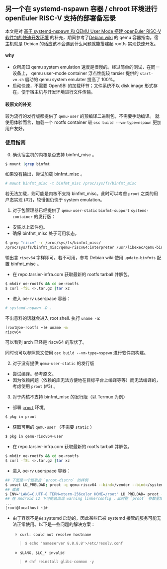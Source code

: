 ﻿## 另一个在 systemd-nspawn 容器 / chroot 环境进行 openEuler RISC-V 支持的部署备忘录
本文是对 [基于 systemd-nspawn 和 QEMU User Mode 搭建 openEuler RISC-V 软件包的快速开发环境](https://gitee.com/openeuler/RISC-V/blob/master/doc/tutorials/qemu-user-mode.md) 的补充，期间参考了[Debian wiki](https://wiki.debian.org/QemuUserEmulation) 的 qemu 容器指南。宿主机就是 Debian 的话应该不会遇到什么问题就能搭建起 rootfs 实现快速开发。
#### why
 - 众所周知 qemu system emulation 速度是很慢的。经过简单的测试，在同一设备上， qemu user-mode container 浮点性能较 tarsier 提供的 `start-vm.sh` 启动的 qemu system emulater 提高了 100%。
 - 启动快速，不需要 OpenSBI 的加载环节；文件系统不以 disk image 形式存在，便于宿主机与开发环境进行文件传输。
#### 较原文的补充
较为流行的发行版都提供了 `qemu-user` 的预编译二进制包，不需要手动编译。
就使用体验而言，加载一个 rootfs container 较 `osc build --vm-type=nspawn` 更加用户友好。

### 使用指南

 0. 确认宿主机的内核是否支持 binfmt_misc 。
```bash
$ mount |grep binfmt
```
如果没有输出，尝试加载 binfmt_misc 。
```bash
# mount binfmt_misc -t binfmt_misc /proc/sys/fs/binfmt_misc
```
若无法加载，则可能是内核不支持 binfmt_misc。此时可以考虑 `proot` 之类的用户态实现 (#2)，较慢但仍快于 system emulation。
 
 1. 对于包管理器已经提供了 `qemu-user-static` `binfmt-support` `systemd-container` 的发行版：
   - 安装以上软件包。
   - 确保 binfmt_misc 处于可用状态。
```bash
$ grep "riscv" -r /proc/sys/fs/binfmt_misc/
/proc/sys/fs/binfmt_misc/qemu-riscv64:interpreter /usr/libexec/qemu-binfmt/riscv64-binfmt-P
```
输出含 `riscv64` 字样即可。若不可用，参考 Debian wiki 使用 `update-binfmts` 配置 binfmt_misc 。
   - 在 repo.tarsier-infra.com 获取最新的 rootfs tarball 并解包。
```bash
$ mkdir oe-rootfs && cd oe-rootfs
$ curl -fSL <>.tar.gz |tar xz
```
   - 进入 oe-rv userspace 容器：
```bash
# systemd-nspawn -D .
```
不出意料的话就会进入 root shell. 执行 `uname -a`:
```bash
[root@oe-rootfs ~]# uname -m
riscv64
```
可以看到 arch 已经是 riscv64 的形状了。 

同时也可以参照原文使用 `osc build --vm-type=nspawn` 进行软件包构建。

 2. 对于没有提供 `qemu-user-static` 的发行版
  - 尝试编译。参考原文。
  - 因为依赖问题（依赖的库无法方便地在目标平台上编译等等）而无法编译的，考虑使用 `proot` (#3) 。
 
 3. 对于内核不支持 binfmt_misc 的发行版（以 Termux 为例）
  - 部署 [`proot`](https://github.com/proot-me/proot) 环境。
```bash
$ pkg in proot
```
  - 获取可用的 `qemu-user` （不需要 `static` ）
```bash
$ pkg in qemu-riscv64-user
```
 - 在 repo.tarsier-infra.com 获取最新的 rootfs tarball 并解包。
```bash
$ mkdir oe-rootfs && cd oe-rootfs
$ curl -fSL <>.tar.gz |tar xz
```
   - 进入 oe-rv userspace 容器：
```bash
## 下面是一个提取自 `proot-distro` 的样例
$ unset LD_PRELOAD; proot -q qemu-riscv64 --bind=/vendor --bind=/system --bind=/data/data/com.termux/files/usr --bind=/linkerconfig/ld.config.txt --bind=/apex --bind=/storage/self/primary:/sdcard --bind=/data/data/com.termux/files/home --bind=/data/data/com.termux/cache --bind=/data/dalvik-cache --bind=$PWD/tmp:/dev/shm --bind=$PWD/proc/.vmstat:/proc/vmstat --bind=$PWD/proc/.version:/proc/version --bind=$PWD/proc/.uptime:/proc/uptime --bind=$PWD/proc/.stat:/proc/stat --bind=$PWD/proc/.loadavg:/proc/loadavg --bind=/sys --bind=/proc/self/fd/2:/dev/stderr --bind=/proc/self/fd/1:/dev/stdout --bind=/proc/self/fd/0:/dev/stdin --bind=/proc/self/fd:/dev/fd --bind=/proc --bind=/dev/urandom:/dev/random --bind=/dev --root-id --cwd=/root -L --sysvipc --link2symlink --kill-on-exit --rootfs=/data/data/com.termux/files/usr/var/lib/proot-distro/installed-rootfs/openeuler /usr/bin/env -i HOME=/root LANG=C.UTF-8 TERM=xterm-256color /bin/su -l root
## 或者
$ ENV="LANG=C.UTF-8 TERM=xterm-256color HOME=/root" LD_PRELOAD= proot -q qemu-riscv64 -S $PWD /usr/bin/env -i $ENV /bin/su -l root
## 在 Android 12 下可能会出现 warning linkerconfig ，此时在 `proot` 参数里加一个 `-b /linkerconfig/ld.config.txt` 即可
...
[root@localhost ~]#
```

  - 由于容器不是由 systemd 启动的，因此某些已被 systemd 接管的服务可能无法正常使用。以下是一些问题的解决方案：
    - `curl: could not resolve hostname`
    > `$ echo 'nameserver 8.8.8.8'>/etc/resolv.conf`
    
    - `$LANG, $LC_* invalid`
    > `# dnf reinstall glibc-common -y`
   
